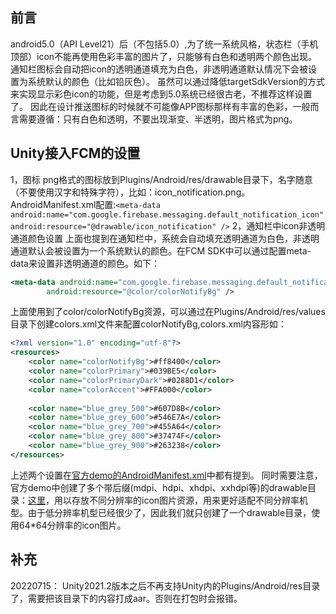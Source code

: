 ## 前言
android5.0（API Level21）后（不包括5.0）,为了统一系统风格，状态栏（手机顶部）icon不能再使用色彩丰富的图片了，只能够有白色和透明两个颜色出现。通知栏图标会自动把icon的透明通道填充为白色，非透明通道默认情况下会被设置为系统默认的颜色（比如铅灰色）。
虽然可以通过降低targetSdkVersion的方式来实现显示彩色icon的功能，但是考虑到5.0系统已经很古老，不推荐这样设置了。
因此在设计推送图标的时候就不可能像APP图标那样有丰富的色彩，一般而言需要遵循：只有白色和透明，不要出现渐变、半透明，图片格式为png。

## Unity接入FCM的设置
1，图标
png格式的图标放到Plugins/Android/res/drawable目录下，名字随意（不要使用汉字和特殊字符），比如：icon_notification.png。
AndroidManifest.xml配置:``<meta-data android:name="com.google.firebase.messaging.default_notification_icon" android:resource="@drawable/icon_notification" />``
2，通知栏中icon非透明通道颜色设置
上面也提到在通知栏中，系统会自动填充透明通道为白色，非透明通道默认会被设置为一个系统默认的颜色。在FCM SDK中可以通过配置meta-data来设置非透明通道的颜色。如下：
```xml
<meta-data android:name="com.google.firebase.messaging.default_notification_color"
        android:resource="@color/colorNotifyBg" />
```
上面使用到了color/colorNotifyBg资源，可以通过在Plugins/Android/res/values目录下创建colors.xml文件来配置colorNotifyBg,colors.xml内容形如：
```xml
<?xml version="1.0" encoding="utf-8"?>
<resources>
	<color name="colorNotifyBg">#ff8400</color>
    <color name="colorPrimary">#039BE5</color>
    <color name="colorPrimaryDark">#0288D1</color>
    <color name="colorAccent">#FFA000</color>
	
    <color name="blue_grey_500">#607D8B</color>
    <color name="blue_grey_600">#546E7A</color>
    <color name="blue_grey_700">#455A64</color>
    <color name="blue_grey_800">#37474F</color>
    <color name="blue_grey_900">#263238</color>
</resources>
```

上述两个设置在[官方demo的AndroidManifest.xml](https://github.com/firebase/quickstart-android/blob/master/messaging/app/src/main/AndroidManifest.xml)中都有提到。
同时需要注意，官方demo中创建了多个带后缀(mdpi、hdpi、xhdpi、xxhdpi等)的drawable目录：[这里](https://github.com/firebase/quickstart-android/tree/master/messaging/app/src/main/res)，用以存放不同分辨率的icon图片资源，用来更好适配不同分辨率机型。由于低分辨率机型已经很少了，因此我们就只创建了一个drawable目录，使用64*64分辨率的icon图片。

## 补充
20220715：
Unity2021.2版本之后不再支持Unity内的Plugins/Android/res目录了，需要把该目录下的内容打成aar。否则在打包时会报错。

